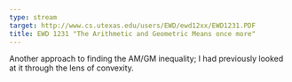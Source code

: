 ```yaml
---
type: stream
target: http://www.cs.utexas.edu/users/EWD/ewd12xx/EWD1231.PDF
title: EWD 1231 "The Arithmetic and Geometric Means once more"
---
```


Another approach to finding the AM/GM inequality; I had previously looked at it through the lens of convexity.